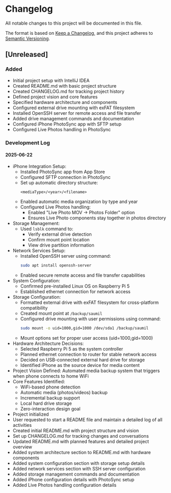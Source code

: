 # Changelog

All notable changes to this project will be documented in this file.

The format is based on [Keep a Changelog](https://keepachangelog.com/en/1.0.0/),
and this project adheres to [Semantic Versioning](https://semver.org/spec/v2.0.0.html).

## [Unreleased]

### Added
- Initial project setup with IntelliJ IDEA
- Created README.md with basic project structure
- Created CHANGELOG.md for tracking project history
- Defined project vision and core features
- Specified hardware architecture and components
- Configured external drive mounting with exFAT filesystem
- Installed OpenSSH server for remote access and file transfer
- Added drive management commands and documentation
- Configured iPhone PhotoSync app with SFTP setup
- Configured Live Photos handling in PhotoSync

### Development Log

#### 2025-06-22
- iPhone Integration Setup:
  - Installed PhotoSync app from App Store
  - Configured SFTP connection in PhotoSync
  - Set up automatic directory structure:
    ```
    <mediaType>/<year>/<filename>
    ```
  - Enabled automatic media organization by type and year
  - Configured Live Photos handling:
    - Enabled "Live Photo MOV -> Photos Folder" option
    - Ensures Live Photo components stay together in photos directory
- Storage Management:
  - Used `lsblk` command to:
    - Verify external drive detection
    - Confirm mount point location
    - View drive partition information
- Network Services Setup:
  - Installed OpenSSH server using command:
    ```bash
    sudo apt install openssh-server
    ```
  - Enabled secure remote access and file transfer capabilities
- System Configuration:
  - Confirmed pre-installed Linux OS on Raspberry Pi 5
  - Established ethernet connection for network access
- Storage Configuration:
  - Formatted external drive with exFAT filesystem for cross-platform compatibility
  - Created mount point at `/backup/saumil`
  - Configured drive mounting with user permissions using command:
    ```bash
    sudo mount -o uid=1000,gid=1000 /dev/sda1 /backup/saumil
    ```
  - Mount options set for proper user access (uid=1000,gid=1000)
- Hardware Architecture Decisions:
  - Selected Raspberry Pi 5 as the system controller
  - Planned ethernet connection to router for stable network access
  - Decided on USB-connected external hard drive for storage
  - Identified iPhone as the source device for media content
- Project Vision Defined: Automated media backup system that triggers when phone connects to home WiFi
- Core Features Identified:
  - WiFi-based phone detection
  - Automatic media (photos/videos) backup
  - Incremental backup support
  - Local hard drive storage
  - Zero-interaction design goal
- Project initialized
- User requested to start a README file and maintain a detailed log of all activities
- Created initial README.md with project structure and vision
- Set up CHANGELOG.md for tracking changes and conversations
- Updated README.md with planned features and detailed project overview
- Added system architecture section to README.md with hardware components
- Added system configuration section with storage setup details
- Added network services section with SSH server configuration
- Added storage management commands and documentation
- Added iPhone configuration details with PhotoSync setup
- Added Live Photos handling configuration details
